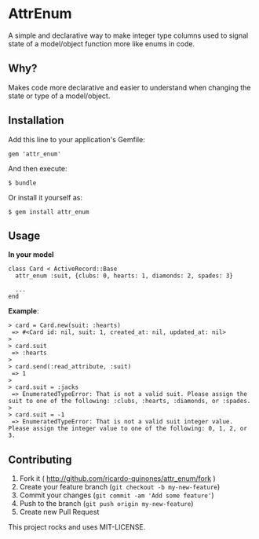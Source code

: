 # AttrEnum

A simple and declarative way to make integer type columns used to signal state of a model/object function more like enums in code.

## Why?

Makes code more declarative and easier to understand when changing the state or type of a model/object.

## Installation

Add this line to your application's Gemfile:

    gem 'attr_enum'

And then execute:

    $ bundle

Or install it yourself as:

    $ gem install attr_enum

## Usage

**In your model**

    class Card < ActiveRecord::Base
      attr_enum :suit, {clubs: 0, hearts: 1, diamonds: 2, spades: 3}

      ...
    end

**Example**:

    > card = Card.new(suit: :hearts)
     => #<Card id: nil, suit: 1, created_at: nil, updated_at: nil>
    >
    > card.suit
     => :hearts
    >
    > card.send(:read_attribute, :suit)
     => 1
    >
    > card.suit = :jacks
     => EnumeratedTypeError: That is not a valid suit. Please assign the suit to one of the following: :clubs, :hearts, :diamonds, or :spades.
    >
    > card.suit = -1
     => EnumeratedTypeError: That is not a valid suit integer value. Please assign the integer value to one of the following: 0, 1, 2, or 3.


## Contributing

1. Fork it ( http://github.com/ricardo-quinones/attr_enum/fork )
2. Create your feature branch (`git checkout -b my-new-feature`)
3. Commit your changes (`git commit -am 'Add some feature'`)
4. Push to the branch (`git push origin my-new-feature`)
5. Create new Pull Request

This project rocks and uses MIT-LICENSE.